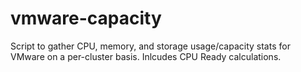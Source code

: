 # vmware-capacity
Script to gather CPU, memory, and storage usage/capacity stats for VMware on a per-cluster basis. Inlcudes CPU Ready calculations.
